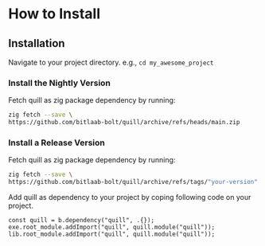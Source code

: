 # How to Install

## Installation

Navigate to your project directory. e.g., `cd my_awesome_project`

### Install the Nightly Version

Fetch quill as zig package dependency by running:

```sh
zig fetch --save \
https://github.com/bitlaab-bolt/quill/archive/refs/heads/main.zip
```

### Install a Release Version

Fetch quill as zig package dependency by running:

```sh
zig fetch --save \
https://github.com/bitlaab-bolt/quill/archive/refs/tags/"your-version".zip
```

Add quill as dependency to your project by coping following code on your project.

```zig title="build.zig"
const quill = b.dependency("quill", .{});
exe.root_module.addImport("quill", quill.module("quill"));
lib.root_module.addImport("quill", quill.module("quill"));
```
